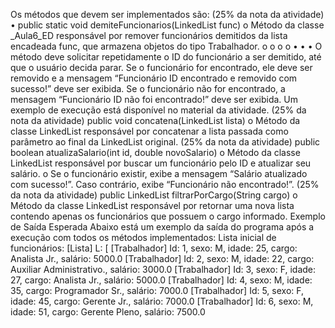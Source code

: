 Os métodos que devem ser implementados são:
(25% da nota da atividade)
• public static void demiteFuncionarios(LinkedList<Trabalhador> func)
o Método da classe _Aula6_ED responsável por remover funcionários
demitidos da lista encadeada func, que armazena objetos do tipo
Trabalhador.
o
o
o
o
•
•
•
O método deve solicitar repetidamente o ID do funcionário a ser
demitido, até que o usuário decida parar.
Se o funcionário for encontrado, ele deve ser removido e a mensagem
“Funcionário ID encontrado e removido com sucesso!” deve ser
exibida.
Se o funcionário não for encontrado, a mensagem “Funcionário ID
não foi encontrado!” deve ser exibida.
Um exemplo de execução está disponível no material da atividade.
(25% da nota da atividade)
public void concatena(LinkedList<T> lista)
o Método da classe LinkedList responsável por concatenar a lista
passada como parâmetro ao final da LinkedList original.
(25% da nota da atividade)
public boolean atualizaSalario(int id, double novoSalario)
o Método da classe LinkedList responsável por buscar um funcionário
pelo ID e atualizar seu salário.
o Se o funcionário existir, exibe a mensagem “Salário atualizado com
sucesso!”. Caso contrário, exibe “Funcionário não encontrado!”.
(25% da nota da atividade)
public LinkedList filtrarPorCargo(String cargo)
o Método da classe LinkedList responsável por retornar uma nova lista
contendo apenas os funcionários que possuem o cargo informado.
Exemplo de Saída Esperada
Abaixo está um exemplo da saída do programa após a execução com todos os
métodos implementados:
Lista inicial de funcionários:
[Lista]
L: [
[Trabalhador] Id: 1, sexo: M, idade: 25, cargo: Analista Jr., salário: 5000.0
[Trabalhador] Id: 2, sexo: M, idade: 22, cargo: Auxiliar Administrativo., salário: 3000.0
[Trabalhador] Id: 3, sexo: F, idade: 27, cargo: Analista Jr., salário: 5000.0
[Trabalhador] Id: 4, sexo: M, idade: 35, cargo: Programador Sr., salário: 7000.0
[Trabalhador] Id: 5, sexo: F, idade: 45, cargo: Gerente Jr., salário: 7000.0
[Trabalhador] Id: 6, sexo: M, idade: 51, cargo: Gerente Pleno, salário: 7500.0
